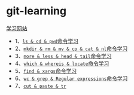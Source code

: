 # git-learning
[学习网站](https://labex.io/courses/linux-basic-commands-practice-online#) 
* 1、[```ls & cd & pwd```命令学习](/ls_cd_pwd/README.md)
* 2、[```mkdir & rm & mv & cp & cat & nl```命令学习](mkdir_mv_rm_cp_cat_nl/README.md)
* 3、[```more & less & head & tail```命令学习](more_less_head_tail/README.md)
* 4、[```which & whereis & locate```命令学习](which_whereis_locate/README.md)
* 5、[```find & xargs```命令学习](find_xargs/README.md)
* 6、[```wc & grep & Regular expressions```命令学习](wc_grep_Regular_express/README.md) 
* 7、[```cut & paste & tr```](cut_paste_tr/README.md)
